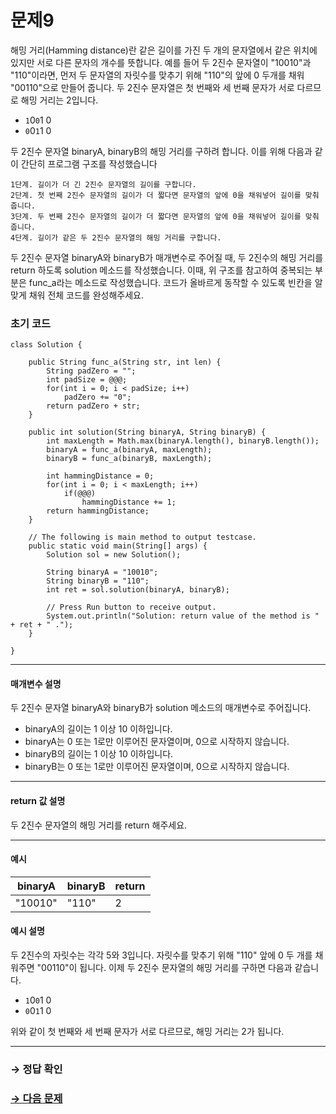 # 문제9

해밍 거리(Hamming distance)란 같은 길이를 가진 두 개의 문자열에서 같은 위치에 있지만 서로 다른 문자의 개수를 뜻합니다. 예를 들어 두 2진수 문자열이 "10010"과 "110"이라면, 먼저 두 문자열의 자릿수를 맞추기 위해 "110"의 앞에 0 두개를 채워 "00110"으로 만들어 줍니다. 두 2진수 문자열은 첫 번째와 세 번째 문자가 서로 다르므로 해밍 거리는 2입니다.

* `1`0`0`1 0
* `0`0`1`1 0

두 2진수 문자열 binaryA, binaryB의 해밍 거리를 구하려 합니다. 이를 위해 다음과 같이 간단히 프로그램 구조를 작성했습니다

~~~
1단계. 길이가 더 긴 2진수 문자열의 길이를 구합니다.
2단계. 첫 번째 2진수 문자열의 길이가 더 짧다면 문자열의 앞에 0을 채워넣어 길이를 맞춰줍니다.
3단계. 두 번째 2진수 문자열의 길이가 더 짧다면 문자열의 앞에 0을 채워넣어 길이를 맞춰줍니다.
4단계. 길이가 같은 두 2진수 문자열의 해밍 거리를 구합니다.
~~~

두 2진수 문자열 binaryA와 binaryB가 매개변수로 주어질 때, 두 2진수의 해밍 거리를 return 하도록 solution 메소드를 작성했습니다. 이때, 위 구조를 참고하여 중복되는 부분은 func_a라는 메소드로 작성했습니다. 코드가 올바르게 동작할 수 있도록 빈칸을 알맞게 채워 전체 코드를 완성해주세요.

### 초기 코드

```
class Solution {

    public String func_a(String str, int len) {
        String padZero = "";
        int padSize = @@@;
        for(int i = 0; i < padSize; i++)
            padZero += "0";
        return padZero + str;
    }
    
    public int solution(String binaryA, String binaryB) {
        int maxLength = Math.max(binaryA.length(), binaryB.length());
        binaryA = func_a(binaryA, maxLength);
        binaryB = func_a(binaryB, maxLength);
        
        int hammingDistance = 0;
        for(int i = 0; i < maxLength; i++)
            if(@@@)
                hammingDistance += 1;
        return hammingDistance;
    }

    // The following is main method to output testcase.
    public static void main(String[] args) {
        Solution sol = new Solution();
        
        String binaryA = "10010";
        String binaryB = "110";
        int ret = sol.solution(binaryA, binaryB);
        
        // Press Run button to receive output. 
        System.out.println("Solution: return value of the method is " + ret + " .");
    }
    
}
```

---

#### 매개변수 설명
두 2진수 문자열 binaryA와 binaryB가 solution 메소드의 매개변수로 주어집니다.

* binaryA의 길이는 1 이상 10 이하입니다.
* binaryA는 0 또는 1로만 이루어진 문자열이며, 0으로 시작하지 않습니다.
* binaryB의 길이는 1 이상 10 이하입니다.
* binaryB는 0 또는 1로만 이루어진 문자열이며, 0으로 시작하지 않습니다.

---

#### return 값 설명
두 2진수 문자열의 해밍 거리를 return 해주세요.

---

#### 예시

| binaryA | binaryB | return |
|---------|---------|--------|
| "10010" | "110"   | 2      |

#### 예시 설명
두 2진수의 자릿수는 각각 5와 3입니다. 자릿수를 맞추기 위해 "110" 앞에 0 두 개를 채워주면 "00110"이 됩니다. 이제 두 2진수 문자열의 해밍 거리를 구하면 다음과 같습니다.

* `1`0`0`1 0
* `0`0`1`1 0

위와 같이 첫 번째와 세 번째 문자가 서로 다르므로, 해밍 거리는 2가 됩니다.

---

### → 정답 확인

### [→ 다음 문제](https://github.com/tnehf18/cosPro/blob/main/java/ex_1st/ex_1st_01/no_10/ "cosPro 1급 Java 1차 10번 문제")
